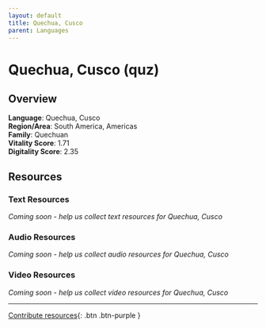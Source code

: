 ```yaml
---
layout: default
title: Quechua, Cusco
parent: Languages
---
```


# Quechua, Cusco (quz)

## Overview

**Language**: Quechua, Cusco  
**Region/Area**: South America, Americas  
**Family**: Quechuan  
**Vitality Score**: 1.71  
**Digitality Score**: 2.35  

## Resources

### Text Resources
*Coming soon - help us collect text resources for Quechua, Cusco*

### Audio Resources
*Coming soon - help us collect audio resources for Quechua, Cusco*

### Video Resources
*Coming soon - help us collect video resources for Quechua, Cusco*

---

[Contribute resources](https://fairtrain.github.io/){: .btn .btn-purple }
